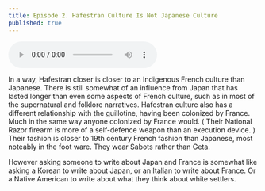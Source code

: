 ```yaml
---
title: Episode 2. Hafestran Culture Is Not Japanese Culture
published: true
---
```

<audio controls>
  <source src="https://lwflouisa.github.io/Weavercast/audio/episode2.mp3" type="audio/mpeg">
</audio>

In a way, Hafestran closer is closer to an Indigenous French culture than Japanese. There is still somewhat of an influence from Japan that has lasted longer than even some aspects of French culture, such as in most of the supernatural and folklore narratives. Hafestran culture also has a different relationship with the guillotine, having been colonized by France. Much in the same way anyone colonized by France would. ( Their National Razor firearm is more of a self-defence weapon than an execution device. ) Their fashion is closer to 19th century French fashion than Japanese, most noteably in the foot ware. They wear Sabots rather than Geta.

However asking someone to write about Japan and France is somewhat like asking a Korean to write about Japan, or an Italian to write about France. Or a Native American to write about what they think about white settlers.
